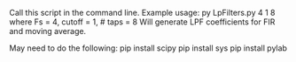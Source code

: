 Call this script in the command line.
Example usage: py LpFilters.py 4 1 8
where Fs = 4, cutoff = 1, # taps = 8
Will generate LPF coefficients for FIR and moving average.

May need to do the following:
pip install scipy
pip install sys
pip install pylab

